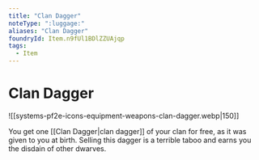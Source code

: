 ```yaml
---
title: "Clan Dagger"
noteType: ":luggage:"
aliases: "Clan Dagger"
foundryId: Item.n9fUl1BDlZZUAjqp
tags:
  - Item
---
```


# Clan Dagger
![[systems-pf2e-icons-equipment-weapons-clan-dagger.webp|150]]

You get one [[Clan Dagger|clan dagger]] of your clan for free, as it was given to you at birth. Selling this dagger is a terrible taboo and earns you the disdain of other dwarves.
